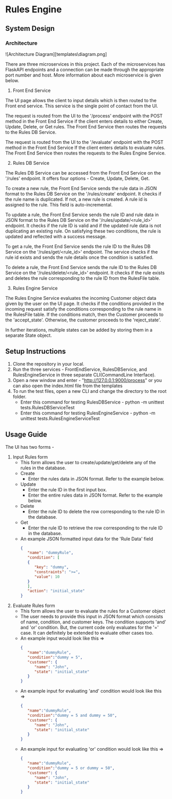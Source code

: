 # Rules Engine

## System Design

### Architecture

![Architecture Diagram][templates\diagram.png]

There are three microservices in this project. Each of the microservices has FlaskAPI endpoints and a connection can be made through the appropriate port number and host. More information about each microservice is given below.

1. Front End Service

The UI page allows the client to input details which is then routed to the Front end service. This service is the single point of contact from the UI.

The request is routed from the UI to the '/process' endpoint with the POST method in the Front End Service if the client enters details to either Create, Update, Delete, or Get rules. The Front End Service then routes the requests to the Rules DB Service.

The request is routed from the UI to the '/evaluate' endpoint with the POST method in the Front End Service If the client enters details to evaluate rules. The Front End Service then routes the requests to the Rules Engine Service.

2. Rules DB Service

The Rules DB Service can be accessed from the Front End Service on the '/rules' endpoint. It offers four options - Create, Update, Delete, Get.

To create a new rule, the Front End Service sends the rule data in JSON format to the Rules DB Service on the '/rules/create' endpoint. It checks if the rule name is duplicated. If not, a new rule is created. A rule id is assigned to the rule. This field is auto-incremental.

To update a rule, the Front End Service sends the rule ID and rule data in JSON format to the Rules DB Service on the '/rules/update/<rule_id>' endpoint. It checks if the rule ID is valid and if the updated rule data is not duplicating an existing rule. On satisfying these two conditions, the rule is updated and reflected with a success message.

To get a rule, the Front End Service sends the rule ID to the Rules DB Service on the '/rules/get/<rule_id>' endpoint. The service checks if the rule id exists and sends the rule details once the condition is satisfied.

To delete a rule, the Front End Service sends the rule ID to the Rules DB Service on the '/rules/delete/<rule_id>' endpoint. It checks if the rule exists and deletes the rule corresponding to the rule ID from the RulesFile table.

3. Rules Engine Service

The Rules Engine Service evaluates the incoming Customer object data given by the user on the UI page. It checks if the conditions provided in the incoming request satisfy the conditions corresponding to the rule name in the RulesFile table. If the conditions match, then the Customer proceeds to the 'accept_state'. Otherwise, the customer proceeds to the 'reject_state'.

In further iterations, multiple states can be added by storing them in a separate State object.

## Setup Instructions

1. Clone the repository in your local.
2. Run the three services - FrontEndService, RulesDBService, and RulesEngineService in three separate CLI(CommandLine Interface).
3. Open a new window and enter - "http://127.0.0.1:9000/process" or you can also open the index.html file from the templates
4. To run the test files, open a new CLI and change the directory to the root folder.
   - Enter this command for testing RulesDBService - python -m unittest tests.RulesDBServiceTest
   - Enter this command for testing RulesEngineService - python -m unittest tests.RulesEngineServiceTest

## Usage Guide

The UI has two forms -

1. Input Rules form
   - This form allows the user to create/update/get/delete any of the rules in the database.
   - Create
      - Enter the rules data in JSON format. Refer to the example below.
   - Update
      - Enter the rule ID in the first input box.
      - Enter the entire rules data in JSON format. Refer to the example below.
   - Delete
      - Enter the rule ID to delete the row corresponding to the rule ID in the database.
   - Get
      - Enter the rule ID to retrieve the row corresponding to the rule ID in the database.
   - An example JSON formatted input data for the 'Rule Data' field
      ```json
      {
         "name": "dummyRule", 
         "condition": [
         {
            "key": "dummy",
            "constraints": ">=",
            "value": 10
         }
         ],
         "action": "initial_state"
      }

2. Evaluate Rules form
   - This form allows the user to evaluate the rules for a Customer object
   - The user needs to provide this input in JSON format which consists of name, condition, and customer keys. The condition supports 'and' and 'or' condition. But, the current code only evaluates for the '=' case. It can definitely be extended to evaluate other cases too.
   - An example input would look like this =>
      ```json
      {
         "name":"dummyRule",
         "condition":"dummy = 5",
         "customer": {
            "name": "John", 
            "state": "initial_state"
         }
      }
   - An example input for evaluating 'and' condition would look like this =>
      ```json
      {
         "name":"dummyRule",
         "condition":"dummy = 5 and dummy = 50",
         "customer": {
            "name": "John", 
            "state": "initial_state"
         }
      }
   - An example input for evaluating 'or' condition would look like this =>
      ```json
      {
         "name":"dummyRule",
         "condition":"dummy = 5 or dummy = 50",
         "customer": {
            "name": "John", 
            "state": "initial_state"
         }
      }
